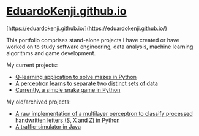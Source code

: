 # [EduardoKenji.github.io](https://eduardokenji.github.io/)

[https://eduardokenji.github.io/](https://eduardokenji.github.io/)

This portfolio comprises stand-alone projects I have created or have worked on to study software engineering, data analysis, machine learning algorithms and game development.

My current projects: 

* [Q-learning application to solve mazes in Python](https://github.com/EduardoKenji/q-learning-maze-solver)
* [A perceptron learns to separate two distinct sets of data](https://github.com/EduardoKenji/snake-game)
* [Currently, a simple snake game in Python](https://github.com/EduardoKenji/snake-game)

My old/archived projects:

* [A raw implementation of a multilayer perceptron to classify processed handwritten letters (S, X and Z) in Python](https://github.com/EduardoKenji/multilayer-perceptron)
* [A traffic-simulator in Java](https://github.com/EduardoKenji/traffic-simulator)
